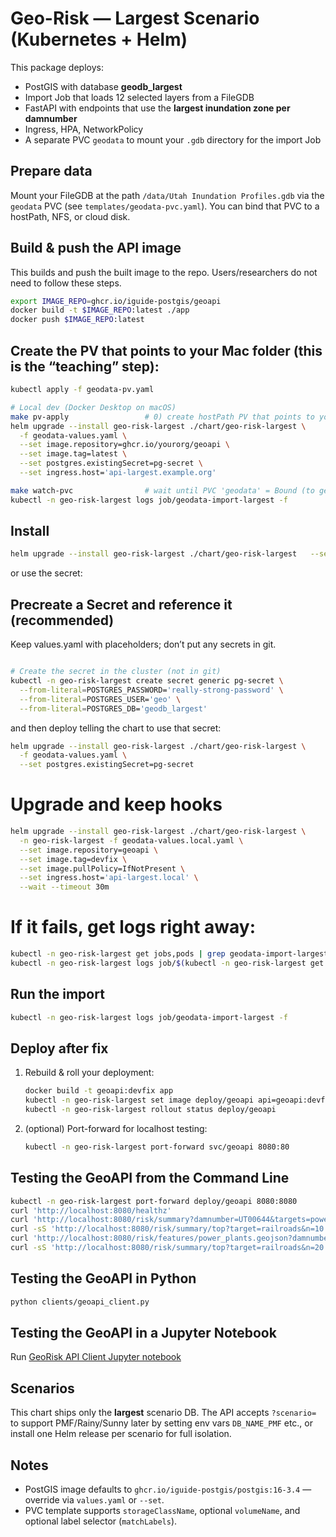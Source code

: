 # Geo-Risk — Largest Scenario (Kubernetes + Helm)

This package deploys:
- PostGIS with database **geodb_largest**
- Import Job that loads 12 selected layers from a FileGDB
- FastAPI with endpoints that use the **largest inundation zone per damnumber**
- Ingress, HPA, NetworkPolicy
- A separate PVC `geodata` to mount your `.gdb` directory for the import Job

## Prepare data
Mount your FileGDB at the path `/data/Utah Inundation Profiles.gdb` via the `geodata` PVC
(see `templates/geodata-pvc.yaml`). You can bind that PVC to a hostPath, NFS, or cloud disk.

## Build & push the API image

This builds and push the built image to the repo.
Users/researchers do not need to follow these steps.
```bash
export IMAGE_REPO=ghcr.io/iguide-postgis/geoapi
docker build -t $IMAGE_REPO:latest ./app
docker push $IMAGE_REPO:latest
```

## Create the PV that points to your Mac folder (this is the “teaching” step):

```bash
kubectl apply -f geodata-pv.yaml

# Local dev (Docker Desktop on macOS)
make pv-apply                 # 0) create hostPath PV that points to your Mac folder
helm upgrade --install geo-risk-largest ./chart/geo-risk-largest \
  -f geodata-values.yaml \
  --set image.repository=ghcr.io/yourorg/geoapi \
  --set image.tag=latest \
  --set postgres.existingSecret=pg-secret \
  --set ingress.host='api-largest.example.org'

make watch-pvc                # wait until PVC 'geodata' = Bound (to geodata-pv)
kubectl -n geo-risk-largest logs job/geodata-import-largest -f
```

## Install
```bash
helm upgrade --install geo-risk-largest ./chart/geo-risk-largest   --set image.repository="$IMAGE_REPO"   --set image.tag=latest   --set postgres.password='supersecret'   --set ingress.host='api-largest.example.org'
```
or use the secret:


## Precreate a Secret and reference it (recommended)
Keep values.yaml with placeholders; don’t put any secrets in git.

```bash

# Create the secret in the cluster (not in git)
kubectl -n geo-risk-largest create secret generic pg-secret \
  --from-literal=POSTGRES_PASSWORD='really-strong-password' \
  --from-literal=POSTGRES_USER='geo' \
  --from-literal=POSTGRES_DB='geodb_largest'
```
and then deploy telling the chart to use that secret:
```bash 
helm upgrade --install geo-risk-largest ./chart/geo-risk-largest \
  -f geodata-values.yaml \
  --set postgres.existingSecret=pg-secret
```

# Upgrade and keep hooks
```bash
helm upgrade --install geo-risk-largest ./chart/geo-risk-largest \
  -n geo-risk-largest -f geodata-values.local.yaml \
  --set image.repository=geoapi \
  --set image.tag=devfix \
  --set image.pullPolicy=IfNotPresent \
  --set ingress.host='api-largest.local' \
  --wait --timeout 30m
```
# If it fails, get logs right away:
```bash
kubectl -n geo-risk-largest get jobs,pods | grep geodata-import-largest
kubectl -n geo-risk-largest logs job/$(kubectl -n geo-risk-largest get jobs -o name | grep geodata-import-largest | tail -1 | cut -d/ -f2) -f
```

## Run the import
```bash
kubectl -n geo-risk-largest logs job/geodata-import-largest -f
```


## Deploy after fix
1. Rebuild & roll your deployment:
   ```bash
   docker build -t geoapi:devfix app
   kubectl -n geo-risk-largest set image deploy/geoapi api=geoapi:devfix
   kubectl -n geo-risk-largest rollout status deploy/geoapi
   ```
2. (optional) Port-forward for localhost testing:
   ```bash
   kubectl -n geo-risk-largest port-forward svc/geoapi 8080:80
   ```


## Testing the GeoAPI from the Command Line
```bash
kubectl -n geo-risk-largest port-forward deploy/geoapi 8080:8080
curl 'http://localhost:8080/healthz'
curl 'http://localhost:8080/risk/summary?damnumber=UT00644&targets=power_plants,railroads&clip=true'
curl -sS 'http://localhost:8080/risk/summary/top?target=railroads&n=10'
curl 'http://localhost:8080/risk/features/power_plants.geojson?damnumber=UT00644&clip=true&limit=200'
curl -sS 'http://localhost:8080/risk/summary/top?target=railroads&n=20' | jq .

```

## Testing the GeoAPI in Python
```bash
python clients/geoapi_client.py
```


## Testing the GeoAPI in a Jupyter Notebook
Run [GeoRisk API Client Jupyter notebook](./clients/GeoRisk_API_Client.ipynb)


## Scenarios
This chart ships only the **largest** scenario DB. The API accepts `?scenario=` to support PMF/Rainy/Sunny later by setting env vars `DB_NAME_PMF` etc., or install one Helm release per scenario for full isolation.


## Notes
- PostGIS image defaults to `ghcr.io/iguide-postgis/postgis:16-3.4` — override via `values.yaml` or `--set`.
- PVC template supports `storageClassName`, optional `volumeName`, and optional label selector (`matchLabels`).


